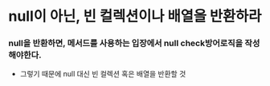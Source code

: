 # null이 아닌, 빈 컬렉션이나 배열을 반환하라

### null을 반환하면, 메서드를 사용하는 입장에서 null check방어로직을 작성해야한다.
+ 그렇기 때문에 null 대신 빈 컬렉션 혹은 배열을 반환할 것